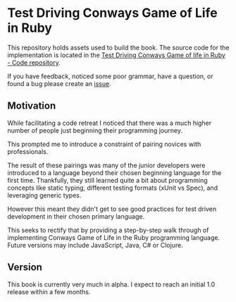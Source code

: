 # Test Driving Conways Game of Life in Ruby

This repository holds assets used to build the book. The source code for the
implementation is located in the [Test Driving Conways Game of life in Ruby - Code repository](https://github.com/zspencer/test-driving-conways-game-of-life-in-ruby-code).

If you have feedback, noticed some poor grammar, have a question, or found a bug
please create an
[issue](https://github.com/zspencer/test-driving-conways-game-of-life-in-ruby/issues).

## Motivation

While facilitating a code retreat I noticed that there was a much higher number
of people just beginning their programming journey.

This prompted me to introduce a constraint of pairing novices with
professionals.

The result of these pairings was many of the junior developers were introduced
to a language beyond their chosen beginning language for the first time.
Thankfully, they still learned quite a bit about programming concepts like
static typing, different testing formats (xUnit vs Spec), and leveraging generic
types.

However this meant they didn't get to see good practices for test driven
development in their chosen primary language.

This seeks to rectify that by providing a step-by-step walk through of
implementing Conways Game of Life in the Ruby programming language. Future
versions may include JavaScript, Java, C# or Clojure.

## Version

This book is currently very much in alpha. I expect to reach an initial 1.0 release within a few months.

